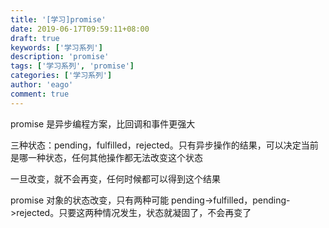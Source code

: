 ```yaml
---
title: '[学习]promise'
date: 2019-06-17T09:59:11+08:00
draft: true
keywords: ['学习系列']
description: 'promise'
tags: ['学习系列', 'promise']
categories: ['学习系列']
author: 'eago'
comment: true
---
```


promise 是异步编程方案，比回调和事件更强大

三种状态：pending，fulfilled，rejected。只有异步操作的结果，可以决定当前是哪一种状态，任何其他操作都无法改变这个状态

一旦改变，就不会再变，任何时候都可以得到这个结果

promise 对象的状态改变，只有两种可能 pending->fulfilled，pending->rejected。只要这两种情况发生，状态就凝固了，不会再变了
